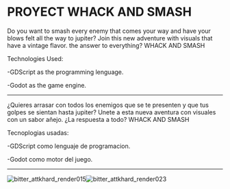 # PROYECT WHACK AND SMASH
Do you want to smash every enemy that comes your way and have your blows felt all the way to jupiter? 
Join this new adventure with visuals that have a vintage flavor. the answer to everything? WHACK AND SMASH

Technologies Used:

-GDScript as the programming lenguage.

-Godot as the game engine.

---

¿Quieres arrasar con todos los enemigos que se te presenten y que tus golpes se sientan hasta jupiter? 
Unete a esta nueva aventura con visuales con un sabor añejo. ¿La respuesta a todo? WHACK AND SMASH

Tecnoplogias usadas:

-GDScript como lenguaje de programacion.

-Godot como motor del juego.

---
![bitter_attkhard_render015](https://github.com/user-attachments/assets/102be747-190a-4d4a-80fc-aac0f0748ef0)![bitter_attkhard_render023](https://github.com/user-attachments/assets/d3f86557-d4be-4162-8d38-9d7db62e63c2)
